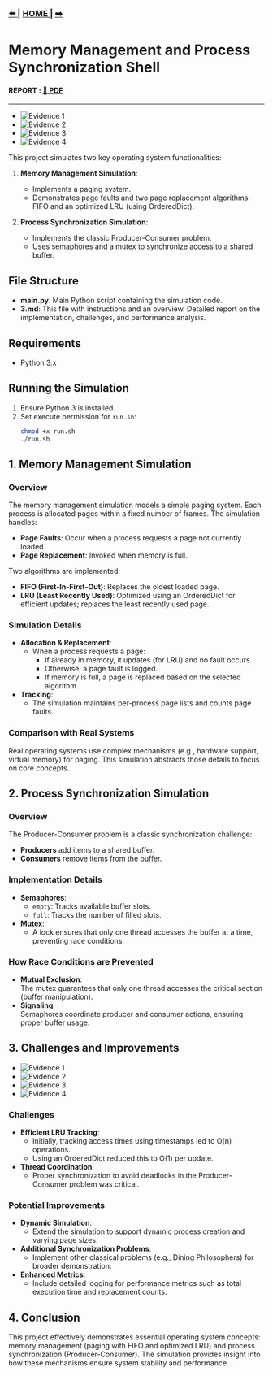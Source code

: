 
### [ :arrow_left: ](/src/2/2.md) | [ HOME ](/README.md) | [  :arrow_right: ](/src/4/4.md)

# Memory Management and Process Synchronization Shell

#### REPORT : [:notebook_with_decorative_cover: PDF ](/reports/3.pdf)
---

-  ![Evidence 1](/screenshot/3/Capture-0.png)
-  ![Evidence 2](/screenshot/3/Capture-1.png)
-  ![Evidence 3](/screenshot/3/Capture-2.png)
-  ![Evidence 4](/screenshot/3/Capture-3.png)

This project simulates two key operating system functionalities:

1. **Memory Management Simulation**:

   - Implements a paging system.
   - Demonstrates page faults and two page replacement algorithms: FIFO and an optimized LRU (using OrderedDict).

2. **Process Synchronization Simulation**:
   - Implements the classic Producer-Consumer problem.
   - Uses semaphores and a mutex to synchronize access to a shared buffer.

## File Structure

- **main.py**: Main Python script containing the simulation code.
- **3.md**: This file with instructions and an overview. Detailed report on the implementation, challenges, and performance analysis.

## Requirements

- Python 3.x

## Running the Simulation

1. Ensure Python 3 is installed.
2. Set execute permission for `run.sh`:
   ```bash
   chmod +x run.sh
   ./run.sh
   ```

## 1. Memory Management Simulation

### Overview

The memory management simulation models a simple paging system. Each process is allocated pages within a fixed number of frames. The simulation handles:

- **Page Faults**: Occur when a process requests a page not currently loaded.
- **Page Replacement**: Invoked when memory is full.

Two algorithms are implemented:

- **FIFO (First-In-First-Out)**: Replaces the oldest loaded page.
- **LRU (Least Recently Used)**: Optimized using an OrderedDict for efficient updates; replaces the least recently used page.

### Simulation Details

- **Allocation & Replacement**:
  - When a process requests a page:
    - If already in memory, it updates (for LRU) and no fault occurs.
    - Otherwise, a page fault is logged.
    - If memory is full, a page is replaced based on the selected algorithm.
- **Tracking**:
  - The simulation maintains per-process page lists and counts page faults.

### Comparison with Real Systems

Real operating systems use complex mechanisms (e.g., hardware support, virtual memory) for paging. This simulation abstracts those details to focus on core concepts.

## 2. Process Synchronization Simulation

### Overview

The Producer-Consumer problem is a classic synchronization challenge:

- **Producers** add items to a shared buffer.
- **Consumers** remove items from the buffer.

### Implementation Details

- **Semaphores**:
  - `empty`: Tracks available buffer slots.
  - `full`: Tracks the number of filled slots.
- **Mutex**:
  - A lock ensures that only one thread accesses the buffer at a time, preventing race conditions.

### How Race Conditions are Prevented

- **Mutual Exclusion**:  
  The mutex guarantees that only one thread accesses the critical section (buffer manipulation).
- **Signaling**:  
  Semaphores coordinate producer and consumer actions, ensuring proper buffer usage.

## 3. Challenges and Improvements

-  ![Evidence 1](/analysis/3/memory_usage_FIFO.png)
-  ![Evidence 2](/analysis/3/page_faults_FIFO.png)
-  ![Evidence 3](/analysis/3/memory_usage_LRU.png)
-  ![Evidence 4](/analysis/3/page_faults_LRU.png)

### Challenges

- **Efficient LRU Tracking**:
  - Initially, tracking access times using timestamps led to O(n) operations.
  - Using an OrderedDict reduced this to O(1) per update.
- **Thread Coordination**:
  - Proper synchronization to avoid deadlocks in the Producer-Consumer problem was critical.

### Potential Improvements

- **Dynamic Simulation**:
  - Extend the simulation to support dynamic process creation and varying page sizes.
- **Additional Synchronization Problems**:
  - Implement other classical problems (e.g., Dining Philosophers) for broader demonstration.
- **Enhanced Metrics**:
  - Include detailed logging for performance metrics such as total execution time and replacement counts.

## 4. Conclusion

This project effectively demonstrates essential operating system concepts: memory management (paging with FIFO and optimized LRU) and process synchronization (Producer-Consumer). The simulation provides insight into how these mechanisms ensure system stability and performance.
